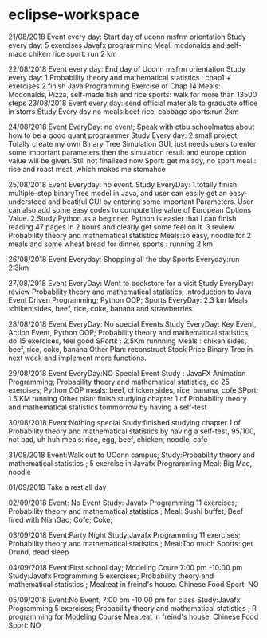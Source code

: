 # eclipse-workspace
21/08/2018
Event every day: Start day of uconn msfrm orientation
Study every day: 5 exercises Javafx programming 
Meal: mcdonalds and self-made chiken rice
sport: run 2 km

22/08/2018
Event every day: End day of Uconn msfrm orientation
Study every day: 1.Probability theory and mathematical statistics : chap1 + exercises
                 2.finish Java Programming Exercise of Chap 14
Meals: Mcdonalds, Pizza, self-made fish and rice
sports: walk for more than 13500 steps
23/08/2018
Event every day: send official materials to graduate office in storrs
Study Every day:no
meals:beef rice, cabbage
sports:run 2km

24/08/2018
Event EveryDay: no event; Speak with ctbu schoolmates about how to be a good quant programmer
Study Every day: 2 small project; Totally create my own Binary Tree Simulation GUI, just needs users to enter some 
important parameters then the simulation result and europe option value will be given. Still not finalized now
Sport: get malady, no sport
meal : rice and roast meat, which makes me stomahce

25/08/2018
Event Everyday: no event.
Study EveryDay: 1.totally finish multiple-step binaryTree model in Java, and user can easily get an easy-understood and beatiful GUI by entering some important Parameters. User can also add some easy codes to compute the value of European Options Value. 
2.Study Python as a beginner. Python is easier that I can finish reading 47 pages in 2 hours and clearly get some feel on it.
3.review Probability theory and mathematical statistics
Meals:so easy, noodle for 2 meals and some wheat bread for dinner.
sports : running 2 km 

26/08/2018
Event Everyday: Shopping all the day
Sports Everyday:run 2.3km

27/08/2018
Event EveryDay: Went to bookstore for a visit
Study EveryDay: review Probability theory and mathematical statistics; Introduction to Java Event Driven Programming; Python OOP;
Sports EveryDay: 2.3 km
Meals :chiken sides, beef, rice, coke, banana and strawberries

28/08/2018
Event EveryDay: No special Events
Study EveryDay: Key Event, Action Event, Python OOP; Probability theory and mathematical statistics, do 15 exercises, feel good 
SPorts : 2.5Km runnning
Meals : chiken sides, beef, rice, coke, banana
Other Plan: reconstruct Stock Price Binary Tree in next week and implement more functions.

29/08/2018
Event EveryDay:NO Special Event
Study : JavaFX Animation Programming; Probability theory and mathematical statistics, do 25 exercises; Python OOP
meals: beef, chicken sides, rice, banana, cofe
SPort: 1.5 KM running
Other plan: finish studying chapter 1 of Probability theory and mathematical statistics tommorrow by having a self-test

30/08/2018
Event:Nothing special
Study:finished studying chapter 1 of Probability theory and mathematical statistics by having a self-test, 95/100, not bad, uh huh
meals: rice, egg, beef, chicken, noodle, cafe

31/08/2018
Event:Walk out to UConn campus;
Study:Probability theory and mathematical statistics ; 5 exercise in Javafx Programming
Meal: Big Mac, noodle

01/09/2018
Take a rest all day

02/09/2018
Event: No Event
Study: Javafx Programming 11 exercises; Probability theory and mathematical statistics ; 
Meal: Sushi buffet; Beef fired with NianGao; Cofe; Coke; 

03/09/2018
Event:Party Night
Study:Javafx Programming 11 exercises; Probability theory and mathematical statistics ; 
Meal:Too much
Sports: get Drund, dead sleep

04/09/2018
Event:First school day; Modeling Coure 7:00 pm -10:00 pm
Study:Javafx Programming 5 exercises; Probability theory and mathematical statistics ; 
Meal:eat in freind's house. Chinese Food
Sport: NO


05/09/2018
Event:No Event, 7:00 pm -10:00 pm for class
Study:Javafx Programming 5 exercises; Probability theory and mathematical statistics ; R programming for Modeling Course
Meal:eat in freind's house. Chinese Food
Sport: NO

